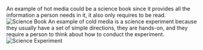 An example of hot media could be a science book since it provides all the information a person needs in it, it also only requires to be read.
  ![Science Book](https://cdn.shopify.com/s/files/1/1994/4551/products/366-150_BBS5_textbook03.jpg?v=1658175598)
  An example of cold media is a science experiment because they usually have a set of simple directions, they are hands-on, and they require a person to think about how to conduct the experiment.
  ![Science Experiment](https://www.care.com/c/wp-content/uploads/sites/2/2023/10/GettyImages-1008621274.jpg.optimal.jpg)
